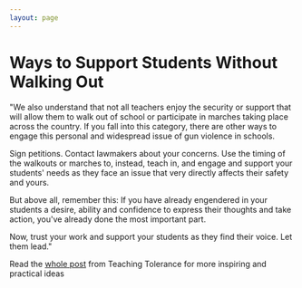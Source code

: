 ```yaml
---
layout: page
---
```


Ways to Support Students Without Walking Out
=================

"We also understand that not all teachers enjoy the security or support that will allow them to walk out of school or participate in marches taking place across the country. If you fall into this category, there are other ways to engage this personal and widespread issue of gun violence in schools.

Sign petitions. Contact lawmakers about your concerns. Use the timing of the walkouts or marches to, instead, teach in, and engage and support your students' needs as they face an issue that very directly affects their safety and yours.

But above all, remember this: If you have already engendered in your students a desire, ability and confidence to express their thoughts and take action, you've already done the most important part.

Now, trust your work and support your students as they find their voice. Let them lead."

Read the [whole post](https://www.tolerance.org/magazine/walkouts-marches-and-the-desire-to-do-something-what-you-need-to-know-about-stoneman) from Teaching Tolerance for more inspiring and practical ideas

